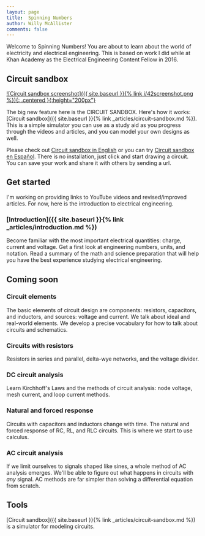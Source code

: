 ```yaml
--- 
layout: page
title:  Spinning Numbers 
author: Willy McAllister
comments: false
---
```


Welcome to Spinning Numbers! You are about to learn about the world of electricity and electrical engineering. This is based on work I did while at Khan Academy as the Electrical Engineering Content Fellow in 2016. 

## Circuit sandbox

[![Circuit sandbox screenshot]({{ site.baseurl }}{% link i/42screenshot.png %}){: .centered }{:height="200px"}](https://willymcallister.github.io/Circuit-sandbox/index.html)

The big new feature here is the CIRCUIT SANDBOX. Here's how it works: [Circuit sandbox]({{ site.baseurl }}{% link _articles/circuit-sandbox.md %}). This is a simple simulator you can use as a study aid as you progress through the videos and articles, and you can model your own designs as well. 

Please check out [Circuit sandbox in English](https://willymcallister.github.io/Circuit-sandbox/index.html) or you can try [Circuit sandbox en Español](https://willymcallister.github.io/Circuit-sandbox/index-es.html). There is no installation, just click and start drawing a circuit. You can save your work and share it with others by sending a url. 

## Get started
I'm working on providing links to YouTube videos and revised/improved articles. For now, here is the introduction to electrical engineering.

### [Introduction]({{ site.baseurl }}{% link _articles/introduction.md %})
Become familiar with the most important electrical quantities: charge, current and voltage. Get a first look at engineering numbers, units, and notation. Read a summary of the math and science preparation that will help you have the best experience studying electrical engineering.

## Coming soon

### Circuit elements
The basic elements of circuit design are components: resistors, capacitors, and inductors, and sources: voltage and current. We talk about ideal and real-world elements. We develop a precise vocabulary for how to talk about circuits and schematics.

### Circuits with resistors
Resistors in series and parallel, delta-wye networks, and the voltage divider.

### DC circuit analysis
Learn Kirchhoff's Laws and the methods of circuit analysis: node voltage, mesh current, and loop current methods.

### Natural and forced response
Circuits with capacitors and inductors change with time. The natural and forced response of RC, RL, and RLC circuits. This is where we start to use calculus.

### AC circuit analysis
If we limit ourselves to signals shaped like sines, a whole method of AC analysis emerges. We'll be able to figure out what happens in circuits with *any* signal. AC methods are far simpler than solving a differential equation from scratch.

## Tools

[Circuit sandbox]({{ site.baseurl }}{% link _articles/circuit-sandbox.md %}) is a simulator for modeling circuits.

